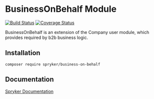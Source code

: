 # BusinessOnBehalf Module
[![Build Status](https://travis-ci.org/spryker/business-on-behalf.svg)](https://travis-ci.org/spryker/business-on-behalf)
[![Coverage Status](https://coveralls.io/repos/github/spryker/business-on-behalf/badge.svg)](https://coveralls.io/github/spryker/business-on-behalf)

BusinessOnBehalf is an extension of the Company user module, which provides required by b2b business logic.

## Installation

```
composer require spryker/business-on-behalf
```

## Documentation

[Spryker Documentation](https://academy.spryker.com/developing_with_spryker/module_guide/modules.html)

